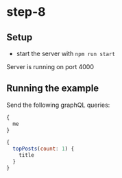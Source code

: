 # step-8

## Setup

- start the server with `npm run start`

Server is running on port 4000

## Running the example

Send the following graphQL queries:

```js
{ 
  me
}
```

```js
{ 
  topPosts(count: 1) {
    title
  }
}
```

